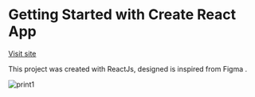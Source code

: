 # Getting Started with Create React App

<a href="https://monicabirsan.github.io/restaurant-js-app/">Visit site</a>

This project was created with ReactJs, designed is inspired from Figma .

![print1](https://user-images.githubusercontent.com/120646806/220344726-73e3f406-241c-4ee8-a154-f6e410befa52.png)

